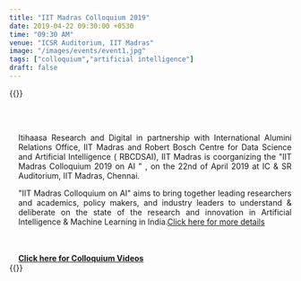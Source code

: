 ```yaml
---
title: "IIT Madras Colloquium 2019"
date: 2019-04-22 09:30:00 +0530
time: "09:30 AM"
venue: "ICSR Auditorium, IIT Madras"
image: "/images/events/event1.jpg"
tags: ["colloquium","artificial intelligence"]
draft: false
---
```

{{<rawhtml>}}
<div style="padding-left:16px"><br><br><p align="justify">Itihaasa Research and Digital in partnership with International Alumini Relations Office, IIT Madras and Robert Bosch Centre for Data Science and Artificial Intelligence ( RBCDSAI), IIT Madras is coorganizing the "IIT Madras Colloquium 2019 on AI " , on the 22nd of April 2019 at IC & SR Auditorium, IIT Madras, Chennai.</p><p align="justify">"IIT Madras Colloquium on AI" aims to bring together leading researchers and academics, policy makers, and industry leaders to understand & deliberate on the state of the research and innovation in Artificial Intelligence & Machine Learning in India.<a href="https://alumni.iitm.ac.in/ai-colloquium/">Click here for more details</a></p><br><br>
<strong> <a href="https://rbc-dsai.iitm.ac.in/2019/01/19/IIT-Madras-Colloquium-videos.html">Click here for Colloquium Videos</a></strong></div>
{{</rawhtml>}}